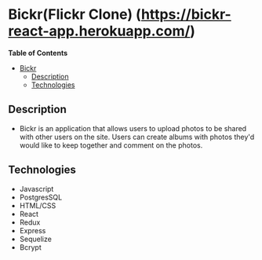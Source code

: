 # Bickr(Flickr Clone) (https://bickr-react-app.herokuapp.com/)

**Table of Contents**
- [Bickr](#bickr)
  - [Description](#description)
  - [Technologies](#technologies)


 
## Description

* Bickr is an application that allows users to upload photos to be shared with other users on the site.
Users can create albums with photos they'd would like to keep together and comment on the photos. 


## Technologies
 - Javascript
 - PostgresSQL
 - HTML/CSS
 - React
 - Redux
 - Express
 - Sequelize
 - Bcrypt

 